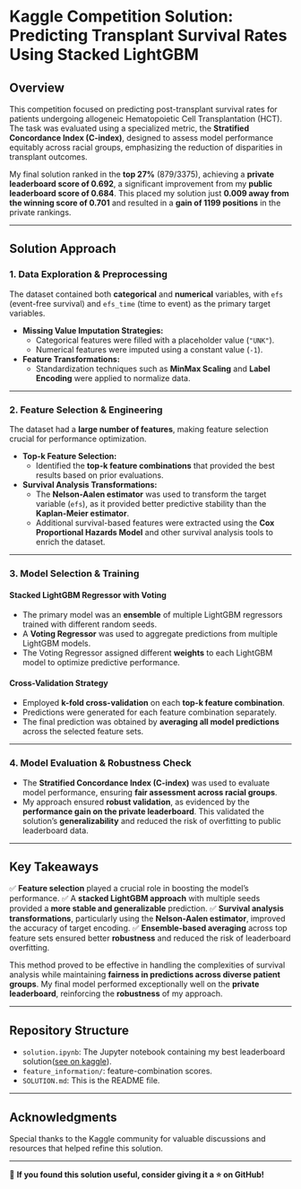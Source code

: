 # Kaggle Competition Solution: Predicting Transplant Survival Rates Using Stacked LightGBM

## Overview

This competition focused on predicting post-transplant survival rates for patients undergoing allogeneic Hematopoietic Cell Transplantation (HCT). The task was evaluated using a specialized metric, the **Stratified Concordance Index (C-index)**, designed to assess model performance equitably across racial groups, emphasizing the reduction of disparities in transplant outcomes.

My final solution ranked in the **top 27%** (879/3375), achieving a **private leaderboard score of 0.692**, a significant improvement from my **public leaderboard score of 0.684**. This placed my solution just **0.009 away from the winning score of 0.701** and resulted in a **gain of 1199 positions** in the private rankings.

---

## Solution Approach

### 1. Data Exploration & Preprocessing

The dataset contained both **categorical** and **numerical** variables, with `efs` (event-free survival) and `efs_time` (time to event) as the primary target variables.

- **Missing Value Imputation Strategies:**
  - Categorical features were filled with a placeholder value (`"UNK"`).
  - Numerical features were imputed using a constant value (`-1`).
- **Feature Transformations:**
  - Standardization techniques such as **MinMax Scaling** and **Label Encoding** were applied to normalize data.

---

### 2. Feature Selection & Engineering

The dataset had a **large number of features**, making feature selection crucial for performance optimization.

- **Top-k Feature Selection:**
  - Identified the **top-k feature combinations** that provided the best results based on prior evaluations.
- **Survival Analysis Transformations:**
  - The **Nelson-Aalen estimator** was used to transform the target variable (`efs`), as it provided better predictive stability than the **Kaplan-Meier estimator**.
  - Additional survival-based features were extracted using the **Cox Proportional Hazards Model** and other survival analysis tools to enrich the dataset.

---

### 3. Model Selection & Training

#### **Stacked LightGBM Regressor with Voting**
- The primary model was an **ensemble** of multiple LightGBM regressors trained with different random seeds.
- A **Voting Regressor** was used to aggregate predictions from multiple LightGBM models.
- The Voting Regressor assigned different **weights** to each LightGBM model to optimize predictive performance.

#### **Cross-Validation Strategy**
- Employed **k-fold cross-validation** on each **top-k feature combination**.
- Predictions were generated for each feature combination separately.
- The final prediction was obtained by **averaging all model predictions** across the selected feature sets.

---

### 4. Model Evaluation & Robustness Check

- The **Stratified Concordance Index (C-index)** was used to evaluate model performance, ensuring **fair assessment across racial groups**.
- My approach ensured **robust validation**, as evidenced by the **performance gain on the private leaderboard**. This validated the solution’s **generalizability** and reduced the risk of overfitting to public leaderboard data.

---

## Key Takeaways

✅ **Feature selection** played a crucial role in boosting the model’s performance.
✅ A **stacked LightGBM approach** with multiple seeds provided a **more stable and generalizable** prediction.
✅ **Survival analysis transformations**, particularly using the **Nelson-Aalen estimator**, improved the accuracy of target encoding.
✅ **Ensemble-based averaging** across top feature sets ensured better **robustness** and reduced the risk of leaderboard overfitting.

This method proved to be effective in handling the complexities of survival analysis while maintaining **fairness in predictions across diverse patient groups**. My final model performed exceptionally well on the **private leaderboard**, reinforcing the **robustness** of my approach.

---

## Repository Structure

- `solution.ipynb`: The Jupyter notebook containing my best leaderboard solution([see on kaggle](https://www.kaggle.com/code/oluwatobibetiku/cibmtr-submission/notebook?scriptVersionId=224469880)).
- `feature_information/`: feature-combination scores.
- `SOLUTION.md`: This is the README file.

---

## Acknowledgments

Special thanks to the Kaggle community for valuable discussions and resources that helped refine this solution.

---

📢 **If you found this solution useful, consider giving it a ⭐ on GitHub!**
